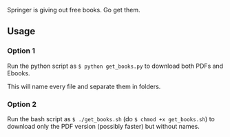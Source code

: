 Springer is giving out free books. Go get them.

## Usage

### Option 1
Run the python script as `$ python get_books.py` to download both PDFs and Ebooks.

This will name every file and separate them in folders.

### Option 2
Run the bash script as `$ ./get_books.sh` (do `$ chmod +x get_books.sh`) to download only the PDF version (possibly faster) but without names.
